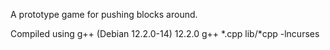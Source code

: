 A prototype game for pushing blocks around.

Compiled using g++ (Debian 12.2.0-14) 12.2.0
g++ *.cpp lib/*cpp -lncurses
